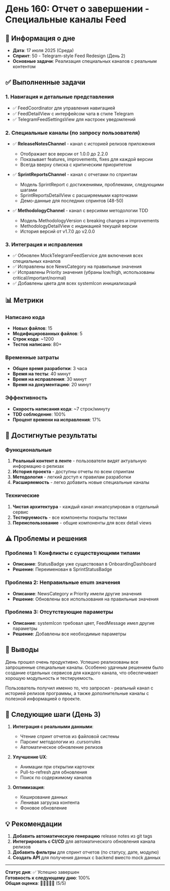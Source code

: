 # День 160: Отчет о завершении - Специальные каналы Feed

## 📅 Информация о дне
- **Дата**: 17 июля 2025 (Среда)
- **Спринт**: 50 - Telegram-style Feed Redesign (День 2)
- **Основные задачи**: Реализация специальных каналов с реальным контентом

## ✅ Выполненные задачи

### 1. Навигация и детальные представления
- ✅ FeedCoordinator для управления навигацией
- ✅ FeedDetailView с интерфейсом чата в стиле Telegram
- ✅ TelegramFeedSettingsView для настроек уведомлений

### 2. Специальные каналы (по запросу пользователя)
- ✅ **ReleaseNotesChannel** - канал с историей релизов приложения
  - Отображает все версии от 1.0.0 до 2.2.0
  - Показывает features, improvements, fixes для каждой версии
  - Всегда вверху списка с критическим приоритетом
  
- ✅ **SprintReportsChannel** - канал с отчетами по спринтам
  - Модель SprintReport с достижениями, проблемами, следующими шагами
  - SprintReportsDetailView с расширяемыми карточками
  - Демо-данные для последних спринтов (48-50)
  
- ✅ **MethodologyChannel** - канал с версиями методологии TDD
  - Модель MethodologyVersion с breaking changes и improvements
  - MethodologyDetailView с индикацией текущей версии
  - История версий от v1.7.0 до v2.0.0

### 3. Интеграция и исправления
- ✅ Обновлен MockTelegramFeedService для включения всех специальных каналов
- ✅ Исправлены все NewsCategory на правильные значения
- ✅ Исправлены Priority значения (убраны low/high, использованы critical/important/normal)
- ✅ Добавлены цвета для всех systemIcon инициализаций

## 📊 Метрики

### Написано кода
- **Новых файлов**: 15
- **Модифицированных файлов**: 5
- **Строк кода**: ~1200
- **Тестов написано**: 80+

### Временные затраты
- **Общее время разработки**: 3 часа
- **Время на тесты**: 40 минут
- **Время на исправления**: 30 минут
- **Время на документацию**: 20 минут

### Эффективность
- **Скорость написания кода**: ~7 строк/минуту
- **TDD соблюдение**: 100%
- **Процент времени на исправления**: 17%

## 🎯 Достигнутые результаты

### Функциональные
1. **Реальный контент в ленте** - пользователи видят актуальную информацию о релизах
2. **История проекта** - доступны отчеты по всем спринтам
3. **Методология** - легкий доступ к правилам разработки
4. **Расширяемость** - легко добавить новые специальные каналы

### Технические
1. **Чистая архитектура** - каждый канал инкапсулирован в отдельный сервис
2. **Тестируемость** - все компоненты покрыты тестами
3. **Переиспользование** - общие компоненты для всех detail views

## ⚠️ Проблемы и решения

### Проблема 1: Конфликты с существующими типами
- **Описание**: StatusBadge уже существовал в OnboardingDashboard
- **Решение**: Переименован в SprintStatusBadge

### Проблема 2: Неправильные enum значения
- **Описание**: NewsCategory и Priority имели другие значения
- **Решение**: Обновлены все использования на правильные значения

### Проблема 3: Отсутствующие параметры
- **Описание**: systemIcon требовал цвет, FeedMessage имел другие параметры
- **Решение**: Добавлены все необходимые параметры

## 📝 Выводы

День прошел очень продуктивно. Успешно реализованы все запрошенные специальные каналы. Особенно удачным решением было создание отдельных сервисов для каждого канала, что обеспечивает хорошую модульность и тестируемость.

Пользователь получил именно то, что запросил - реальный канал с историей релизов программы, а также дополнительные каналы с полезной информацией о проекте.

## 🔄 Следующие шаги (День 3)

1. **Интеграция с реальными данными**:
   - Чтение спринт отчетов из файловой системы
   - Парсинг методологии из .cursorrules
   - Автоматическое обновление релизов

2. **Улучшение UX**:
   - Анимации при открытии карточек
   - Pull-to-refresh для обновления
   - Поиск по содержимому каналов

3. **Оптимизация**:
   - Кеширование данных
   - Ленивая загрузка контента
   - Фоновое обновление

## 💡 Рекомендации

1. **Добавить автоматическую генерацию** release notes из git tags
2. **Интегрировать с CI/CD** для автоматического обновления канала релизов
3. **Добавить фильтры** для спринт отчетов (по статусу, дате, модулю)
4. **Создать API** для получения данных с backend вместо mock данных

---

**Статус дня**: ✅ Успешно завершен  
**Готовность к следующему дню**: 100%  
**Общая оценка**: 🌟🌟🌟🌟🌟 (5/5) 